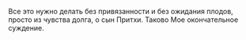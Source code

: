 Все это нужно делать без привязанности и без ожидания плодов, просто из чувства долга, о сын Притхи. Таково Мое окончательное суждение.